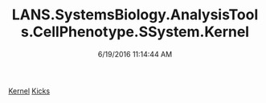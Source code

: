 ﻿---
title: LANS.SystemsBiology.AnalysisTools.CellPhenotype.SSystem.Kernel
date: 6/19/2016 11:14:44 AM
---

[Kernel](T-LANS.SystemsBiology.AnalysisTools.CellPhenotype.SSystem.Kernel.Kernel.html)
[Kicks](T-LANS.SystemsBiology.AnalysisTools.CellPhenotype.SSystem.Kernel.Kicks.html)
